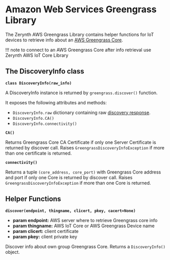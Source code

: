 # Amazon Web Services Greengrass Library

The Zerynth AWS Greengrass Library contains helper functions for IoT devices to retrieve info about an [AWS Greengrass Core](https://aws.amazon.com/greengrass/).

!!! note
  to connect to an AWS Greengrass Core after info retrieval use Zerynth AWS IoT Core Library

## The DiscoveryInfo class


**`class DiscoveryInfo(raw_info)`**

A DiscoveryInfo instance is returned by `greengrass.discover()` function.

It exposes the following attributes and methods:


* `DiscoveryInfo.raw` dictionary containing raw [discovery response](https://docs.aws.amazon.com/greengrass/latest/developerguide/gg-discover-api.html#gg-discover-response-doc).
* `DiscoveryInfo.CA()`
* `DiscoveryInfo.connectivity()`


**`CA()`**

Returns Greengrass Core CA Certificate if only one Server Certificate is returned by discover call. Raises `GreengrassDiscoveryInfoException` if more than one certificate is returned.


**`connectivity()`**

Returns a tuple `(core_address, core_port)` with Greengrass Core address and port if only one Core is returned by discover call. Raises `GreengrassDiscoveryInfoException` if more than one Core is returned.

## Helper Functions


**`discover(endpoint, thingname, clicert, pkey, cacert=None)`**


* **param endpoint:**   AWS server where to retrieve Greengrass core info
* **param thingname:**   AWS IoT Core or AWS Greengrass Device name
* **param clicert:**   client certificate
* **param pkey:**   client private key


Discover info about own group Greengrass Core. Returns a `DiscoveryInfo()` object.
